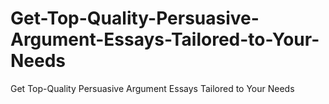 # Get-Top-Quality-Persuasive-Argument-Essays-Tailored-to-Your-Needs
Get Top-Quality Persuasive Argument Essays Tailored to Your Needs
